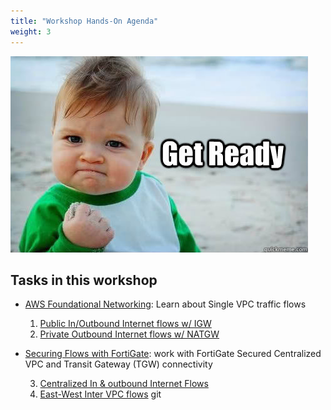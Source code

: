 ```yaml
---
title: "Workshop Hands-On Agenda"
weight: 3
---
```



![](image-getready.jpg)

## Tasks in this workshop
- [AWS Foundational Networking](3_modulethree/3_level2-module1.html): Learn about Single VPC traffic flows
  1. [Public In/Outbound Internet flows w/ IGW](3_modulethree/3_level2-module1/3_1_1_task.html)
  2. [Private Outbound Internet flows w/ NATGW](3_modulethree/3_level2-module1/3_1_2_task.html)
  
- [Securing Flows with FortiGate](3_modulethree/3_level2-module2.html): work with FortiGate Secured Centralized VPC and Transit Gateway (TGW) connectivity

  3. [Centralized In & outbound Internet Flows](3_modulethree/3_level2-module2/3_2_1_task.html)
  4. [East-West Inter VPC flows](3_modulethree/3_level2-module2/3_2_2_task.html)
git 